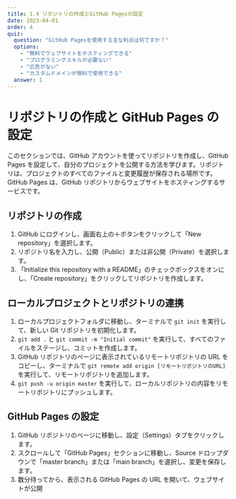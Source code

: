 ```yaml
---
title: 1.4 リポジトリの作成とGitHub Pagesの設定
date: 2023-04-01
order: 4
quiz:
  question: "GitHub Pagesを使用する主な利点は何ですか？"
  options:
    - "無料でウェブサイトをホスティングできる"
    - "プログラミングスキルが必要ない"
    - "広告がない"
    - "カスタムドメインが無料で使用できる"
  answer: 1
---
```


# リポジトリの作成と GitHub Pages の設定

このセクションでは、GitHub アカウントを使ってリポジトリを作成し、GitHub Pages を設定して、自分のプロジェクトを公開する方法を学びます。リポジトリは、プロジェクトのすべてのファイルと変更履歴が保存される場所です。GitHub Pages は、GitHub リポジトリからウェブサイトをホスティングするサービスです。

## リポジトリの作成

1. GitHub にログインし、画面右上の＋ボタンをクリックして「New repository」を選択します。
2. リポジトリ名を入力し、公開（Public）または非公開（Private）を選択します。
3. 「Initialize this repository with a README」のチェックボックスをオンにし、「Create repository」をクリックしてリポジトリを作成します。

## ローカルプロジェクトとリポジトリの連携

1. ローカルプロジェクトフォルダに移動し、ターミナルで `git init` を実行して、新しい Git リポジトリを初期化します。
2. `git add .` と `git commit -m "Initial commit"` を実行して、すべてのファイルをステージし、コミットを作成します。
3. GitHub リポジトリのページに表示されているリモートリポジトリの URL をコピーし、ターミナルで `git remote add origin [リモートリポジトリのURL]` を実行して、リモートリポジトリを追加します。
4. `git push -u origin master` を実行して、ローカルリポジトリの内容をリモートリポジトリにプッシュします。

## GitHub Pages の設定

1. GitHub リポジトリのページに移動し、設定（Settings）タブをクリックします。
2. スクロールして「GitHub Pages」セクションに移動し、Source ドロップダウンで「master branch」または「main branch」を選択し、変更を保存します。
3. 数分待ってから、表示される GitHub Pages の URL を開いて、ウェブサイトが公開
